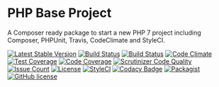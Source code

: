 # PHP Base Project
A Composer ready package to start a new PHP 7 project including Composer, PHPUnit, Travis, CodeClimate and StyleCI.

[![Latest Stable Version](https://poser.pugx.org/php-base-project/php-base-project/v/stable)](https://packagist.org/packages/php-base-project/php-base-project)
[![Build Status](https://travis-ci.org/iranianpep/php-base-project.svg?branch=master)](https://travis-ci.org/iranianpep/php-base-project)
[![Build Status](https://scrutinizer-ci.com/g/iranianpep/php-base-project/badges/build.png?b=master)](https://scrutinizer-ci.com/g/iranianpep/php-base-project/build-status/master)
[![Code Climate](https://codeclimate.com/github/iranianpep/php-base-project/badges/gpa.svg)](https://codeclimate.com/github/iranianpep/php-base-project)
[![Test Coverage](https://codeclimate.com/github/iranianpep/php-base-project/badges/coverage.svg)](https://codeclimate.com/github/iranianpep/php-base-project/coverage)
[![Code Coverage](https://scrutinizer-ci.com/g/iranianpep/php-base-project/badges/coverage.png?b=master)](https://scrutinizer-ci.com/g/iranianpep/php-base-project/?branch=master)
[![Scrutinizer Code Quality](https://scrutinizer-ci.com/g/iranianpep/php-base-project/badges/quality-score.png?b=master)](https://scrutinizer-ci.com/g/iranianpep/php-base-project/?branch=master)
[![Issue Count](https://codeclimate.com/github/iranianpep/php-base-project/badges/issue_count.svg)](https://codeclimate.com/github/iranianpep/php-base-project)
[![License](https://poser.pugx.org/php-base-project/php-base-project/license)](https://packagist.org/packages/php-base-project/php-base-project)
[![StyleCI](https://styleci.io/repos/88731011/shield?branch=master)](https://styleci.io/repos/88731011)
[![Codacy Badge](https://api.codacy.com/project/badge/Grade/f6798ce3c00e4de083d89f289b6c9285)](https://www.codacy.com/app/iranianpep/php-base-project?utm_source=github.com&amp;utm_medium=referral&amp;utm_content=iranianpep/php-base-project&amp;utm_campaign=Badge_Grade)
[![Packagist](https://img.shields.io/packagist/dt/php-base-project/php-base-project.svg)](https://packagist.org/packages/php-base-project/php-base-project)
[![GitHub license](https://img.shields.io/badge/license-MIT-blue.svg)](https://raw.githubusercontent.com/iranianpep/php-base-project/master/LICENSE)
